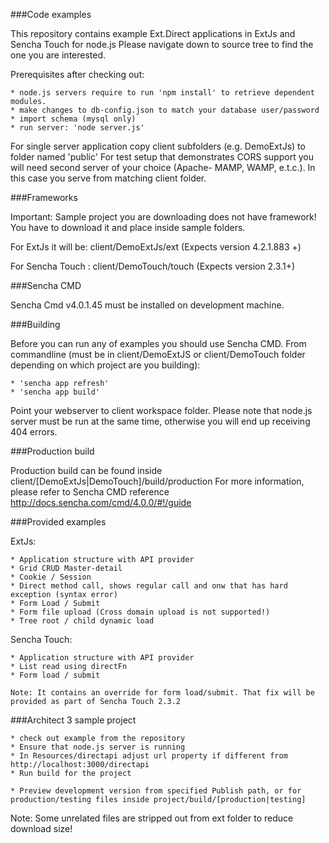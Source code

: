 ###Code examples

This repository contains example Ext.Direct applications in ExtJs and Sencha Touch for node.js
Please navigate down to source tree to find the one you are interested.

Prerequisites after checking out:

    * node.js servers require to run 'npm install' to retrieve dependent modules.
    * make changes to db-config.json to match your database user/password
    * import schema (mysql only)
    * run server: 'node server.js'


For single server application copy client subfolders (e.g. DemoExtJs) to folder named 'public'
For test setup that demonstrates CORS support you will need second server of your choice (Apache- MAMP, WAMP, e.t.c.). In this case you serve from matching client folder.


###Frameworks

Important: Sample project you are downloading does not have framework!
You have to download it and place inside sample folders.

For ExtJs it will be:  client/DemoExtJs/ext (Expects version 4.2.1.883 +)

For Sencha Touch :  client/DemoTouch/touch (Expects version 2.3.1+)

###Sencha CMD

Sencha Cmd v4.0.1.45 must be installed on development machine.

###Building

Before you can run any of examples you should use Sencha CMD.
From commandline (must be in client/DemoExtJS or client/DemoTouch folder depending on which project are you building):

    * 'sencha app refresh'
    * 'sencha app build'

Point your webserver to client workspace folder.
Please note that node.js server must be run at the same time, otherwise you will end up receiving 404 errors.


###Production build

Production build can be found inside client/[DemoExtJs|DemoTouch]/build/production
For more information, please refer to Sencha CMD reference http://docs.sencha.com/cmd/4.0.0/#!/guide


###Provided examples

ExtJs:

    * Application structure with API provider
    * Grid CRUD Master-detail
    * Cookie / Session
    * Direct method call, shows regular call and onw that has hard exception (syntax error)
    * Form Load / Submit
    * Form file upload (Cross domain upload is not supported!)
    * Tree root / child dynamic load

Sencha Touch:

    * Application structure with API provider
    * List read using directFn
    * Form load / submit

    Note: It contains an override for form load/submit. That fix will be provided as part of Sencha Touch 2.3.2

###Architect 3 sample project

    * check out example from the repository
    * Ensure that node.js server is running
    * In Resources/directapi adjust url property if different from http://localhost:3000/directapi
    * Run build for the project

    * Preview development version from specified Publish path, or for production/testing files inside project/build/[production|testing]

Note: Some unrelated files are stripped out from ext folder to reduce download size!
